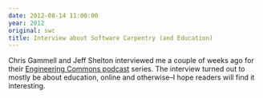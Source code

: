 ```yaml
---
date: 2012-08-14 11:00:00
year: 2012
original: swc
title: Interview about Software Carpentry (and Education)
---
```

<p>Chris Gammell and Jeff Shelton interviewed me a couple of weeks ago for their <a href="http://theengineeringcommons.com/episode-10-software-carpentry/">Engineering Commons podcast</a> series. The interview turned out to mostly be about education, online and otherwise–I hope readers will find it interesting.</p>
